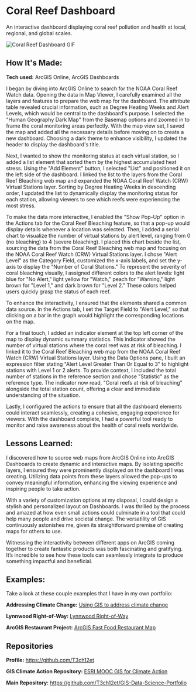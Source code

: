 # Coral Reef Dashboard
An interactive dashboard displaying coral reef pollution and health at local, regional, and global scales.

<img alt = "Coral Reef Dashboard GIF" img src="./Coral Reef Bleaching Dashboard_EmekaEmeche (1).gif"/>

## How It's Made:

**Tech used:** ArcGIS Online, ArcGIS Dashboards

I began by diving into ArcGIS Online to search for the NOAA Coral Reef Watch data. Opening the data in Map Viewer, I carefully examined all the layers and features to prepare the web map for the dashboard. The attribute table revealed crucial information, such as Degree Heating Weeks and Alert Levels, which would be central to the dashboard's purpose. I selected the "Human Geography Dark Map" from the Basemap options and zoomed in to frame the coral monitoring areas perfectly. With the map view set, I saved the map and added all the necessary details before moving on to create a new dashboard. Choosing a dark theme to enhance visibility, I updated the header to display the dashboard's title.

Next, I wanted to show the monitoring status at each virtual station, so I added a list element that sorted them by the highest accumulated heat stress. Using the "Add Element" button, I selected "List" and positioned it on the left side of the dashboard. I linked the list to the layers from the Coral Reef Bleaching web map and expanded the NOAA Coral Reef Watch (CRW) Virtual Stations layer. Sorting by Degree Heating Weeks in descending order, I updated the list to dynamically display the monitoring status for each station, allowing viewers to see which reefs were experiencing the most stress.

To make the data more interactive, I enabled the "Show Pop-Up" option in the Actions tab for the Coral Reef Bleaching feature, so that a pop-up would display details whenever a location was selected. Then, I added a serial chart to visualize the number of virtual stations by alert level, ranging from 0 (no bleaching) to 4 (severe bleaching). I placed this chart beside the list, sourcing the data from the Coral Reef Bleaching web map and focusing on the NOAA Coral Reef Watch (CRW) Virtual Stations layer. I chose "Alert Level" as the Category Field, customized the x-axis labels, and set the y-axis to display the "Number of Coral Stations." To represent the severity of coral bleaching visually, I assigned different colors to the alert levels: light blue for "No Alert," light yellow for "Watch," peach for "Warning," light brown for "Level 1," and dark brown for "Level 2." These colors helped users quickly grasp the status of each reef.

To enhance the interactivity, I ensured that the elements shared a common data source. In the Actions tab, I set the Target Field to "Alert Level," so that clicking on a bar in the graph would highlight the corresponding locations on the map.

For a final touch, I added an indicator element at the top left corner of the map to display dynamic summary statistics. This indicator showed the number of virtual stations where the coral reef was at risk of bleaching. I linked it to the Coral Reef Bleaching web map from the NOAA Coral Reef Watch (CRW) Virtual Stations layer. Using the Data Options pane, I built an expression filter stating "Alert Level Greater Than Or Equal to 3" to highlight stations with Level 1 or 2 alerts. To provide context, I included the total number of stations in the reference section and chose "Statistic" as the reference type. The indicator now read, "Coral reefs at risk of bleaching" alongside the total station count, offering a clear and immediate understanding of the situation.

Lastly, I configured the actions to ensure that all the dashboard elements could interact seamlessly, creating a cohesive, engaging experience for viewers. With the dashboard complete, I had a powerful tool ready to monitor and raise awareness about the health of coral reefs worldwide.

## Lessons Learned:

I discovered how to source web maps from ArcGIS Online into ArcGIS Dashboards to create dynamic and interactive maps. By isolating specific layers, I ensured they were prominently displayed on the dashboard I was creating. Utilizing data points from these layers allowed the pop-ups to convey meaningful information, enhancing the viewing experience and inspiring people to take action. 

With a variety of customization options at my disposal, I could design a stylish and personalized layout on Dashboards. I was thrilled by the process and amazed at how even small actions could culminate in a tool that could help many people and drive societal change. The versatility of GIS continuously astonishes me, given its straightforward premise of creating maps for others to use.

Witnessing the interactivity between different apps on ArcGIS coming together to create fantastic products was both fascinating and gratifying. It’s incredible to see how these tools can seamlessly integrate to produce something impactful and beneficial.

## Examples:
Take a look at these couple examples that I have in my own portfolio:

**Addressing Climate Change:** [Using GIS to address climate change](https://github.com/T3ch12et/GIS-Data-Science-Portfolio/blob/main/ESRI-MOOC-GIS-for-Climate-Action/Addressing-Climate-Change/README.md)

**Lynnwood Right-of-Way:** [Lynnwood Right-of-Way](https://github.com/T3ch12et/GIS-Data-Science-Portfolio/tree/main/Furtado-and-Associates-Projects/Lynnwood%20Right-of-Way)

**ArcGIS Restaurant Project:** [ArcGIS Fast Food Restaurant Map](https://github.com/T3ch12et/GIS-Data-Science-Portfolio/tree/main/ArcGIS-Restaurant-Project)

## Repositories
**Profile:** https://github.com/T3ch12et

**GIS Climate Action Repository:** [ESRI MOOC GIS for Climate Action](https://github.com/T3ch12et/GIS-Data-Science-Portfolio/tree/main/ESRI-MOOC-GIS-for-Climate-Action)

**Main Repository:** https://github.com/T3ch12et/GIS-Data-Science-Portfolio
